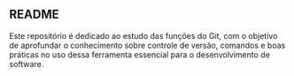 ## README

Este repositório é dedicado ao estudo das funções do Git, com o objetivo de aprofundar o conhecimento sobre controle de versão, comandos e boas práticas no uso dessa ferramenta essencial para o desenvolvimento de software.

